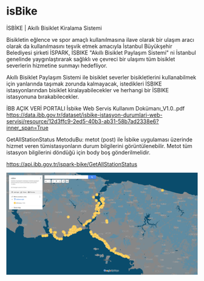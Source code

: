# isBike
İSBİKE | Akıllı Bisiklet Kiralama Sistemi

Bisikletin eğlence ve spor amaçlı kullanılmasına ilave olarak bir ulaşım aracı olarak da kullanılmasını teşvik etmek amacıyla İstanbul Büyükşehir Belediyesi şirketi İSPARK, 
İSBIKE "Akıllı Bisiklet Paylaşım Sistemi" ni İstanbul genelinde yaygınlaştırarak sağlıklı ve çevreci bir ulaşımı tüm bisiklet severlerin hizmetine sunmayı hedefliyor.

Akıllı Bisiklet Paylaşım Sistemi ile bisiklet severler bisikletlerini kullanabilmek için yanlarında taşımak zorunda kalmayacak, istedikleri İSBIKE istasyonlarından bisiklet kiralayabilecekler ve herhangi bir İSBIKE istasyonuna bırakabilecekler.

İBB
AÇIK VERİ PORTALI
İsbike Web Servis Kullanım Dokümanı_V1.0..pdf
https://data.ibb.gov.tr/dataset/isbike-istasyon-durumlari-web-servisi/resource/12d3ffc9-2ed5-40b3-ab31-58b7ad2338e6?inner_span=True


GetAllStationStatus MetoduBu: 
metot (post) ile İsbike uygulaması üzerinde hizmet veren tümistasyonların durum bilgilerini  görüntülenebilir.  Metot tüm  istasyon  bilgilerini  döndüğü  için  body  boş gönderilmelidir.

https://api.ibb.gov.tr/ispark-bike/GetAllStationStatus

![Image of isBike](https://github.com/Catch-XXII/isBike/blob/master/isbike.png)
